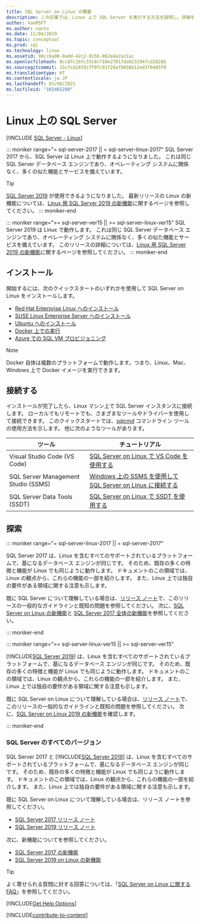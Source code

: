 ```yaml
---
title: SQL Server on Linux の概要
description: この記事では、Linux 上で SQL Server を実行する方法を説明し、詳細を学習する方法について詳細情報を提供します。
author: VanMSFT
ms.author: vanto
ms.date: 11/04/2019
ms.topic: conceptual
ms.prod: sql
ms.technology: linux
ms.assetid: 9dcc6a90-0add-42c2-815b-862e4e2a21ac
ms.openlocfilehash: 0cc87c2bfc33c0c710e27017da023194fcd2828b
ms.sourcegitcommit: 15c7cd187dcff9fc91f2daf0056b12ed3f0403f0
ms.translationtype: HT
ms.contentlocale: ja-JP
ms.lasthandoff: 03/08/2021
ms.locfileid: "102465200"
---
```

# <a name="sql-server-on-linux"></a>Linux 上の SQL Server

[!INCLUDE [SQL Server - Linux](../includes/applies-to-version/sql-linux.md)]

::: moniker range="= sql-server-2017 || = sql-server-linux-2017"
SQL Server 2017 から、SQL Server は Linux 上で動作するようになりました。 これは同じ SQL Server データベース エンジンであり、オペレーティング システムに関係なく、多くの似た機能とサービスを備えています。

> [!TIP]
> [SQL Server 2019](sql-server-linux-overview.md?view=sql-server-ver15&preserve-view=true) が使用できるようになりました。 最新リリースの Linux の新機能については、[Linux 用 SQL Server 2019 の新機能](sql-server-linux-whats-new-2019.md?view=sql-server-ver15&preserve-view=true)に関するページを参照してください。
::: moniker-end

::: moniker range=">= sql-server-ver15 || >= sql-server-linux-ver15"
SQL Server 2019 は Linux で動作します。 これは同じ SQL Server データベース エンジンであり、オペレーティング システムに関係なく、多くの似た機能とサービスを備えています。 このリリースの詳細については、[Linux 用 SQL Server 2019 の新機能](sql-server-linux-whats-new-2019.md)に関するページを参照してください。
::: moniker-end

## <a name="install"></a>インストール

開始するには、次のクイックスタートのいずれかを使用して SQL Server on Linux をインストールします。

- [Red Hat Enterprise Linux へのインストール](quickstart-install-connect-red-hat.md)
- [SUSE Linux Enterprise Server へのインストール](quickstart-install-connect-suse.md)
- [Ubuntu へのインストール](quickstart-install-connect-ubuntu.md)
- [Docker 上での実行](quickstart-install-connect-docker.md)
- [Azure での SQL VM プロビジョニング](/azure/virtual-machines/linux/sql/provision-sql-server-linux-virtual-machine?toc=/sql/toc/toc.json)

> [!NOTE]
> Docker 自体は複数のプラットフォームで動作します。つまり、Linux、Mac、Windows 上で Docker イメージを実行できます。

## <a name="connect"></a>接続する

インストールが完了したら、Linux マシン上で SQL Server インスタンスに接続します。 ローカルでもリモートでも、さまざまなツールやドライバーを使用して接続できます。 このクイックスタートでは、[sqlcmd](sql-server-linux-setup-tools.md) コマンドライン ツールの使用方法を示します。 他に次のようなツールがあります。

| ツール | チュートリアル |
|-----|-----|
| Visual Studio Code (VS Code) | [SQL Server on Linux で VS Code を使用する](../tools/visual-studio-code/sql-server-develop-use-vscode.md) |
| SQL Server Management Studio (SSMS) | [Windows 上の SSMS を使用して SQL Server on Linux に接続する](sql-server-linux-manage-ssms.md) |
| SQL Server Data Tools (SSDT) | [SQL Server on Linux で SSDT を使用する](sql-server-linux-develop-use-ssdt.md) |

## <a name="explore"></a>探索

<!--SQL Server 2017 on Linux-->
::: moniker range="= sql-server-linux-2017 || = sql-server-2017"

SQL Server 2017 は、Linux を含むすべてのサポートされているプラットフォームで、基になるデータベース エンジンが同じです。 そのため、既存の多くの特徴と機能が Linux でも同じように動作します。 ドキュメントのこの領域では、Linux の観点から、これらの機能の一部を紹介します。 また、Linux 上では独自の要件がある領域に関する注意も示します。

既に SQL Server について理解している場合は、[リリース ノート](sql-server-linux-release-notes.md)で、このリリースの一般的なガイドラインと既知の問題を参照してください。 次に、[SQL Server on Linux の新機能](sql-server-linux-whats-new.md)と [SQL Server 2017 全体の新機能](../sql-server/what-s-new-in-sql-server-2017.md)を参照してください。

::: moniker-end
<!--SQL Server 2019 on Linux-->
::: moniker range=">= sql-server-linux-ver15 || >= sql-server-ver15"

[!INCLUDE[SQL Server 2019](../includes/sssql19-md.md)] は、Linux を含むすべてのサポートされているプラットフォームで、基になるデータベース エンジンが同じです。 そのため、既存の多くの特徴と機能が Linux でも同じように動作します。 ドキュメントのこの領域では、Linux の観点から、これらの機能の一部を紹介します。 また、Linux 上では独自の要件がある領域に関する注意も示します。

既に SQL Server on Linux について理解している場合は、[リリース ノート](sql-server-linux-release-notes-2019.md)で、このリリースの一般的なガイドラインと既知の問題を参照してください。 次に、[SQL Server on Linux 2019 の新機能](../sql-server/what-s-new-in-sql-server-ver15.md)を確認します。

::: moniker-end


### <a name="all-versions-of-sql-server"></a>SQL Server のすべてのバージョン

SQL Server 2017 と [!INCLUDE[SQL Server 2019](../includes/sssql19-md.md)] は、Linux を含むすべてのサポートされているプラットフォームで、基になるデータベース エンジンが同じです。 そのため、既存の多くの特徴と機能が Linux でも同じように動作します。 ドキュメントのこの領域では、Linux の観点から、これらの機能の一部を紹介します。 また、Linux 上では独自の要件がある領域に関する注意も示します。

既に SQL Server on Linux について理解している場合は、リリース ノートを参照してください。

- [SQL Server 2017 リリース ノート](sql-server-linux-release-notes.md)
- [SQL Server 2019 リリース ノート](sql-server-linux-release-notes-2019.md)

次に、新機能についてを参照してください。

- [SQL Server 2017 の新機能](sql-server-linux-whats-new.md)
- [SQL Server 2019 on Linux の新機能](../sql-server/what-s-new-in-sql-server-ver15.md#sql-server-on-linux)

> [!TIP]
> よく寄せられる質問に対する回答については、「[SQL Server on Linux に関する FAQ](sql-server-linux-faq.yml)」を参照してください。

[!INCLUDE[Get Help Options](../includes/paragraph-content/get-help-options.md)]

[!INCLUDE[contribute-to-content](../includes/paragraph-content/contribute-to-content.md)]
